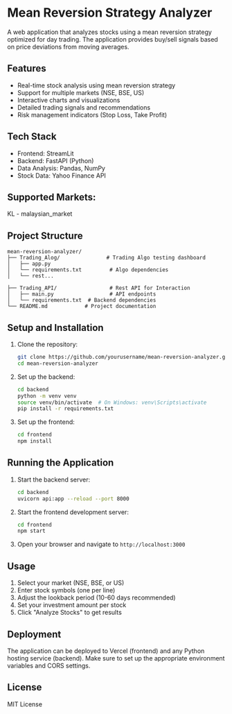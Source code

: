 # Mean Reversion Strategy Analyzer

A web application that analyzes stocks using a mean reversion strategy optimized for day trading. The application provides buy/sell signals based on price deviations from moving averages.

## Features

- Real-time stock analysis using mean reversion strategy
- Support for multiple markets (NSE, BSE, US)
- Interactive charts and visualizations
- Detailed trading signals and recommendations
- Risk management indicators (Stop Loss, Take Profit)

## Tech Stack

- Frontend: StreamLit
- Backend: FastAPI (Python)
- Data Analysis: Pandas, NumPy
- Stock Data: Yahoo Finance API

## Supported Markets:
KL - malaysian_market


## Project Structure

```
mean-reversion-analyzer/
├── Trading_Alog/               # Trading Algo testing dashboard
│   ├── app.py
│   └── requirements.txt         # Algo dependencies
│   └── rest...                  

├── Trading_API/                 # Rest API for Interaction 
│   ├── main.py                  # API endpoints
│   └── requirements.txt  # Backend dependencies
└── README.md            # Project documentation
```

## Setup and Installation

1. Clone the repository:
   ```bash
   git clone https://github.com/yourusername/mean-reversion-analyzer.git
   cd mean-reversion-analyzer
   ```

2. Set up the backend:
   ```bash
   cd backend
   python -m venv venv
   source venv/bin/activate  # On Windows: venv\Scripts\activate
   pip install -r requirements.txt
   ```

3. Set up the frontend:
   ```bash
   cd frontend
   npm install
   ```

## Running the Application

1. Start the backend server:
   ```bash
   cd backend
   uvicorn api:app --reload --port 8000
   ```

2. Start the frontend development server:
   ```bash
   cd frontend
   npm start
   ```

3. Open your browser and navigate to `http://localhost:3000`

## Usage

1. Select your market (NSE, BSE, or US)
2. Enter stock symbols (one per line)
3. Adjust the lookback period (10-60 days recommended)
4. Set your investment amount per stock
5. Click "Analyze Stocks" to get results

## Deployment

The application can be deployed to Vercel (frontend) and any Python hosting service (backend). Make sure to set up the appropriate environment variables and CORS settings.

## License

MIT License
